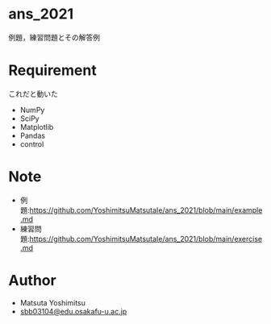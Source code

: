 # ans_2021

例題，練習問題とその解答例

# Requirement

これだと動いた

* NumPy
* SciPy
* Matplotlib
* Pandas
* control


# Note

* 例題:<https://github.com/YoshimitsuMatsutaIe/ans_2021/blob/main/example.md>
* 練習問題:<https://github.com/YoshimitsuMatsutaIe/ans_2021/blob/main/exercise.md>

# Author

* Matsuta Yoshimitsu
* <sbb03104@edu.osakafu-u.ac.jp>

